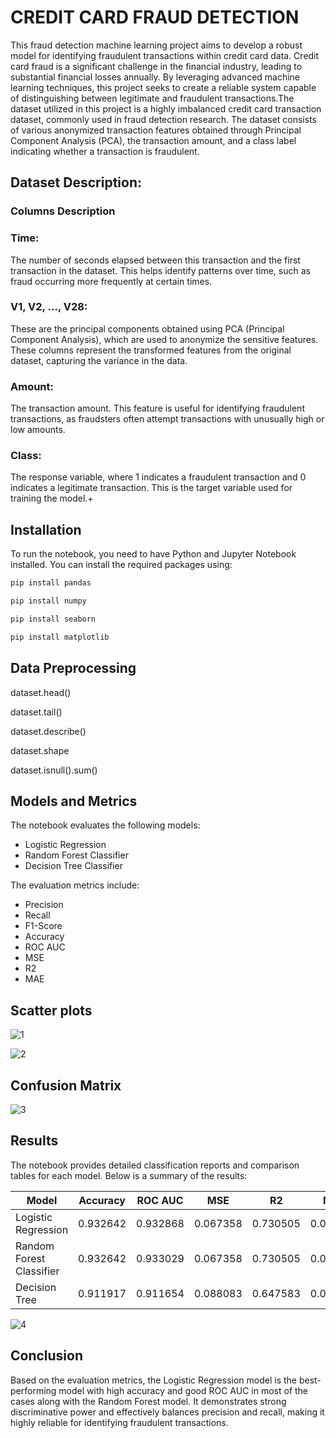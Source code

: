 
# CREDIT CARD FRAUD DETECTION

This fraud detection machine learning project aims to develop a robust model for identifying fraudulent transactions within credit card data. Credit card fraud is a significant challenge in the financial industry, leading to substantial financial losses annually. By leveraging advanced machine learning techniques, this project seeks to create a reliable system capable of distinguishing between legitimate and fraudulent transactions.The dataset utilized in this project is a highly imbalanced credit card transaction dataset, commonly used in fraud detection research. The dataset consists of various anonymized transaction features obtained through Principal Component Analysis (PCA), the transaction amount, and a class label indicating whether a transaction is fraudulent.


## Dataset Description:


###  Columns Description

 ###  Time:
The number of seconds elapsed between this transaction and the first transaction in the dataset. This helps identify patterns over time, such as fraud occurring more frequently at certain times.

 ###  V1, V2, ..., V28:

 These are the principal components obtained using PCA (Principal Component Analysis), which are used to anonymize the sensitive features. These columns represent the transformed features from the original dataset, capturing the variance in the data.

 ### Amount:

  The transaction amount. This feature is useful for identifying fraudulent transactions, as fraudsters often attempt transactions with unusually high or low amounts.

  ### Class:

   The response variable, where 1 indicates a fraudulent transaction and 0 indicates a legitimate transaction. This is the target variable used for training the model.+

## Installation

To run the notebook, you need to have Python and Jupyter Notebook installed. You can install the required packages using:

```bash
pip install pandas

pip install numpy

pip install seaborn

pip install matplotlib
```

## Data Preprocessing


dataset.head()

dataset.tail()

dataset.describe()

dataset.shape

dataset.isnull().sum()


## Models and Metrics

The notebook evaluates the following models:

- Logistic Regression
- Random Forest Classifier
- Decision Tree Classifier

The evaluation metrics include:

- Precision
- Recall
- F1-Score
- Accuracy
- ROC AUC
- MSE
- R2
- MAE


## Scatter plots



![1](https://github.com/user-attachments/assets/ad050d61-e5a1-4fb0-ba9c-921db2c16daa)


![2](https://github.com/user-attachments/assets/bd0568ef-db98-4eea-9db2-dbcf262e67f2)


## Confusion Matrix

![3](https://github.com/user-attachments/assets/343a2b8d-f491-4118-93a1-925fe0474cc8)



## Results

The notebook provides detailed classification reports and comparison tables for each model. Below is a summary of the results:

| Model                     | Accuracy | ROC AUC  | MSE     | R2      | MAE    |
|---------------------------|----------|----------|---------|---------|--------|
| Logistic Regression       | 0.932642 | 0.932868 | 0.067358| 0.730505| 0.067358|
| Random Forest Classifier  | 0.932642 | 0.933029 | 0.067358| 0.730505| 0.067358|
| Decision Tree             | 0.911917 | 0.911654 | 0.088083| 0.647583| 0.088083|

![4](https://github.com/user-attachments/assets/4f8d6a47-2907-495e-a637-cbe2348b9272)



## Conclusion




Based on the evaluation metrics, the Logistic Regression model is the best-performing model with high accuracy and good ROC AUC in most of the cases along with the Random Forest model. It demonstrates strong discriminative power and effectively balances precision and recall, making it highly reliable for identifying fraudulent transactions.

